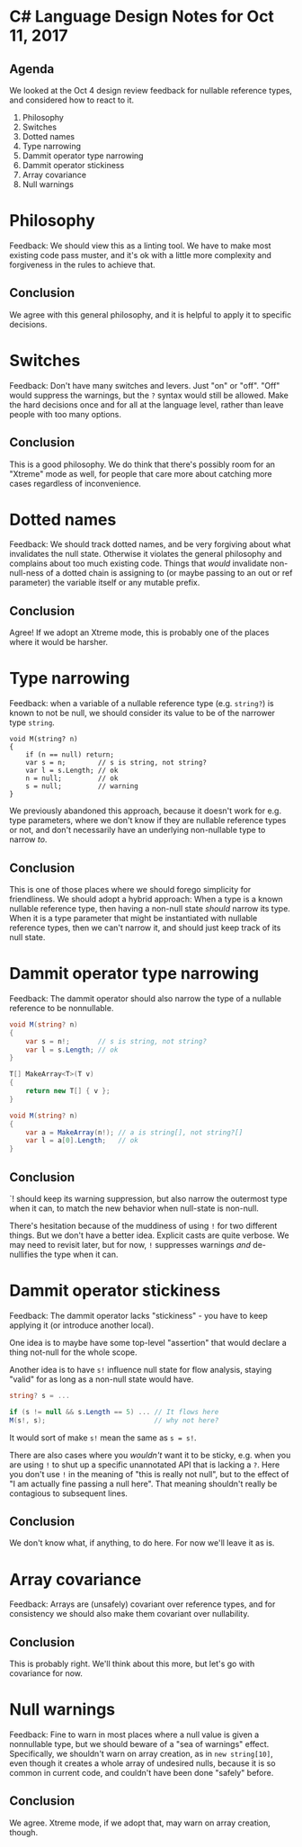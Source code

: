 # C# Language Design Notes for Oct 11, 2017

## Agenda

We looked at the Oct 4 design review feedback for nullable reference types, and considered how to react to it.

1. Philosophy
2. Switches
3. Dotted names
4. Type narrowing
5. Dammit operator type narrowing
6. Dammit operator stickiness
7. Array covariance
8. Null warnings


# Philosophy

Feedback: We should view this as a linting tool. We have to make most existing code pass muster, and it's ok with a little more complexity and forgiveness in the rules to achieve that.

## Conclusion 
We agree with this general philosophy, and it is helpful to apply it to specific decisions.


# Switches

Feedback: Don't have many switches and levers. Just "on" or "off". "Off" would suppress the warnings, but the `?` syntax would still be allowed. Make the hard decisions once and for all at the language level, rather than leave people with too many options.

## Conclusion

This is a good philosophy. We do think that there's possibly room for an "Xtreme" mode as well, for people that care more about catching more cases regardless of inconvenience.


# Dotted names

Feedback: We should track dotted names, and be very forgiving about what invalidates the null state. Otherwise it violates the general philosophy and complains about too much existing code. Things that *would* invalidate non-null-ness of a dotted chain is assigning to (or maybe passing to an out or ref parameter) the variable itself or any mutable prefix.

## Conclusion

Agree! If we adopt an Xtreme mode, this is probably one of the places where it would be harsher.


# Type narrowing

Feedback: when a variable of a nullable reference type (e.g. `string?`) is known to not be null, we should consider its value to be of the narrower type `string`.

```
void M(string? n)
{
	if (n == null) return;
	var s = n;        // s is string, not string? 
	var l = s.Length; // ok
	n = null;         // ok
	s = null;         // warning
}
```

We previously abandoned this approach, because it doesn't work for e.g. type parameters, where we don't know if they are nullable reference types or not, and don't necessarily have an underlying non-nullable type to narrow *to*.

## Conclusion

This is one of those places where we should forego simplicity for friendliness. We should adopt a hybrid approach: When a type is a known nullable reference type, then having a non-null state *should* narrow its type. When it is a type parameter that might be instantiated with nullable reference types, then we can't narrow it, and should just keep track of its null state.


# Dammit operator type narrowing

Feedback: The dammit operator should also narrow the type of a nullable reference to be nonnullable.

``` c#
void M(string? n)
{
	var s = n!;       // s is string, not string? 
	var l = s.Length; // ok
}

T[] MakeArray<T>(T v)
{
	return new T[] { v };
}

void M(string? n)
{
	var a = MakeArray(n!); // a is string[], not string?[]
	var l = a[0].Length;   // ok
}
```

## Conclusion

`! should keep its warning suppression, but also narrow the outermost type when it can, to match the new behavior when null-state is non-null.

There's hesitation because of the muddiness of using `!` for two different things. But we don't have a better idea. Explicit casts are quite verbose. We may need to revisit later, but for now, `!` suppresses warnings *and* de-nullifies the type when it can.


# Dammit operator stickiness

Feedback: The dammit operator lacks "stickiness" - you have to keep applying it (or introduce another local).

One idea is to maybe have some top-level "assertion" that would declare a thing not-null for the whole scope.

Another idea is to have `s!` influence null state for flow analysis, staying "valid" for as long as a non-null state would have.

``` c#
string? s = ...

if (s != null && s.Length == 5) ... // It flows here
M(s!, s);                           // why not here?
```

It would sort of make `s!` mean the same as `s = s!`.

There are also cases where you *wouldn't* want it to be sticky, e.g. when you are using `!` to shut up a specific unannotated API that is lacking a `?`. Here you don't use `!` in the meaning of "this is really not null", but to the effect of "I am actually fine passing a null here". That meaning shouldn't really be contagious to subsequent lines.

## Conclusion

We don't know what, if anything, to do here. For now we'll leave it as is.


# Array covariance

Feedback: Arrays are (unsafely) covariant over reference types, and for consistency we should also make them covariant over nullability.

## Conclusion

This is probably right. We'll think about this more, but let's go with covariance for now.


# Null warnings

Feedback: Fine to warn in most places where a null value is given a nonnullable type, but we should beware of a "sea of warnings" effect. Specifically, we shouldn't warn on array creation, as in `new string[10]`, even though it creates a whole array of undesired nulls, because it is so common in current code, and couldn't have been done "safely" before.

## Conclusion

We agree. Xtreme mode, if we adopt that, may warn on array creation, though.
